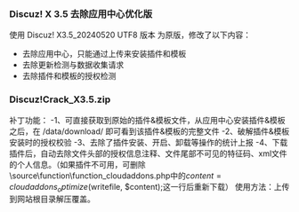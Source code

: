 ### Discuz! X 3.5 去除应用中心优化版

使用 Discuz!  X3.5_20240520 UTF8 版本 为原版，修改了以下内容：

- 去除应用中心，只能通过上传来安装插件和模板
- 去除更新检测与数据收集请求
- 去除插件和模板的授权检测
### Discuz!Crack_X3.5.zip
补丁功能：
-1、可直接获取到原始的插件&模板文件，从应用中心安装插件&模板之后，在 /data/download/ 即可看到该插件&模板的完整文件
-2、破解插件&模板安装时的授权校验
-3、去除了插件安装、开启、卸载等操作的统计上报
-4、下载插件后，自动去除文件头部的授权信息注释、文件尾部不可见的特征码、xml文件的个人信息。（如果插件不可用，可删除\source\function\function_cloudaddons.php中的$content = cloudaddons_optimize($writefile, $content);这一行后重新下载）
使用方法：上传到网站根目录解压覆盖。
